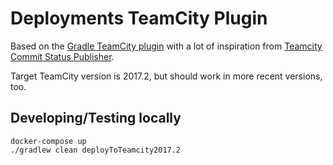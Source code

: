 # Deployments TeamCity Plugin

Based on the [Gradle TeamCity plugin](https://github.com/rodm/gradle-teamcity-plugin) with
a lot of inspiration from [Teamcity Commit Status Publisher](https://github.com/JetBrains/commit-status-publisher).

Target TeamCity version is 2017.2, but should work in more recent versions, too.

## Developing/Testing locally

```shell script
docker-compose up
./gradlew clean deployToTeamcity2017.2
```
